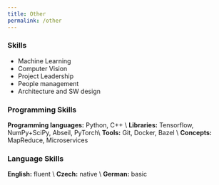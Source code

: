 ```yaml
---
title: Other
permalink: /other
---
```


### Skills
 - Machine Learning
 - Computer Vision
 - Project Leadership
 - People management
 - Architecture and SW design

### Programming Skills
**Programming languages:**  Python, C++ \\
**Libraries:** Tensorflow, NumPy+SciPy, Abseil, PyTorch\\
**Tools:** Git, Docker, Bazel \\
**Concepts:** MapReduce, Microservices 


### Language Skills
 **English:** fluent \\
 **Czech:** native \\
 **German:** basic 
